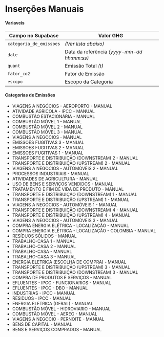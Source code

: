 # Inserções Manuais

#### Variaveis

Campo no Supabase|Valor GHG|
|---|---|
`categoria_de_emissoes`|_(Ver lista abaixo)_|
`date`|Data da referência _(yyyy-mm-dd hh:mm:ss)_|
`quant`|Emissão Total _(t)_|
`fator_co2`|Fator de Emissão|
`escopo`|Escopo da Categoria|

#### Categorias de Emissões

- VIAGENS A NEGÓCIOS - AEROPORTO - MANUAL  
- ATIVIDADE AGRICOLA - IPCC - MANUAL  
- COMBUSTÃO ESTACIONÁRIA - MANUAL  
- COMBUSTÃO MÓVEL 1 - MANUAL  
- COMBUSTÃO MÓVEL 2 - MANUAL  
- COMBUSTÃO MÓVEL 3 - MANUAL  
- VIAGENS A NEGOCIOS - MANUAL  
- EMISSOES FUGITIVAS 3 - MANUAL  
- EMISSOES FUGITIVAS 2 - MANUAL  
- EMISSOES FUGITIVAS 1 - MANUAL  
- TRANSPORTE E DISTRIBUIÇÃO (DOWNSTREAM) 2 - MANUAL  
- TRANSPORTE E DISTRIBUIÇÃO (UPSTREAM) 2 - MANUAL  
- VIAGENS A NEGÓCIOS - AUTOMÓVEIS 2 - MANUAL  
- PROCESSOS INDUSTRIAIS - MANUAL  
- ATIVIDADES DE AGRICULTURA - MANUAL  
- USO DE BENS E SERVIÇOS VENDIDOS - MANUAL  
- TRATAMENTO E FIM DE VIDA DE PRODUTO - MANUAL  
- TRANSPORTE E DISTRIBUIÇÃO (DOWNSTREAM) 1 - MANUAL  
- TRANSPORTE E DISTRIBUIÇÃO (UPSTREAM) 1 - MANUAL  
- VIAGENS A NEGÓCIOS - AUTOMÓVEIS 1 - MANUAL  
- TRANSPORTE E DISTRIBUIÇÃO (DOWNSTREAM) 4 - MANUAL  
- TRANSPORTE E DISTRIBUIÇÃO (UPSTREAM) 4 - MANUAL  
- VIAGENS A NEGÓCIOS - AUTOMÓVEIS 3 - MANUAL  
- COMPRA ENERGIA ELÉTRICA - LOCALIZAÇÃO - MANUAL  
- COMPRA ENERGIA ELÉTRICA - LOCALIZAÇÃO - COLOMBIA - MANUAL  
- RESÍDUOS SÓLIDOS - MANUAL  
- TRABALHO-CASA 1 - MANUAL  
- TRABALHO-CASA 2 - MANUAL  
- TRABALHO-CASA - MANUAL  
- TRABALHO-CASA 3 - MANUAL  
- ENERGIA ELETRICA (ESCOLHA DE COMPRA) - MANUAL  
- TRANSPORTE E DISTRIBUIÇÃO (UPSTREAM) 3 - MANUAL  
- TRANSPORTE E DISTRIBUIÇÃO (DOWNSTREAM) 3 - MANUAL  
- COMPRA DE PRODUTOS E SERVIÇOS - MANUAL  
- EFLUENTES - IPCC - FUNCIONARIOS - MANUAL  
- EFLUENTES - IPCC - DBO - MANUAL  
- INDUSTRIAS - IPCC - MANUAL  
- RESIDUOS - IPCC - MANUAL  
- ENERGIA ELETRICA (GERAL) - MANUAL  
- COMBUSTÃO MÓVEL - HIDROVIARIO - MANUAL  
- COMBUSTÃO MÓVEL - AEREO - MANUAL  
- VIAGENS A NEGOCIO - PERNOITE - MANUAL  
- BENS DE CAPITAL - MANUAL  
- BENS E SERVIÇOS COMPRADOS - MANUAL


</details>
